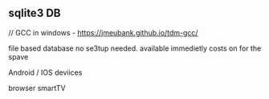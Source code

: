 ## sqlite3 DB


// GCC in windows - https://jmeubank.github.io/tdm-gcc/

file based database 
no se3tup needed. 
available immedietly
costs on for the spave


Android / IOS deviices

browser 
smartTV 